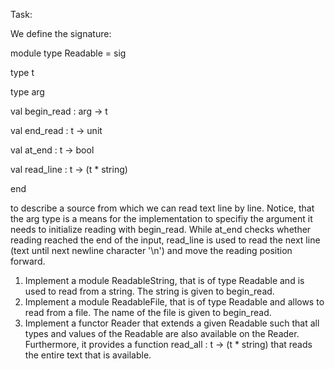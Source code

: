 ﻿Task:

We define the signature:

module type Readable = sig

type t

type arg

val begin\_read : arg -> t

val end\_read : t -> unit

val at\_end : t -> bool

val read\_line : t -> (t \* string)

end

to describe a source from which we can read text line by line. Notice, that the arg type is a means for the implementation to specifiy the argument it needs to initialize reading with begin\_read. While at\_end checks whether reading reached the end of the input, read\_line is used to read the next line (text until next newline character '\n') and move the reading position forward.

1. Implement a module ReadableString, that is of type Readable and is used to read from a string. The string is given to begin\_read.
1. Implement a module ReadableFile, that is of type Readable and allows to read from a file. The name of the file is given to begin\_read.
1. Implement a functor Reader that extends a given Readable such that all types and values of the Readable are also available on the Reader. Furthermore, it provides a function read\_all : t -> (t \* string) that reads the entire text that is available.
